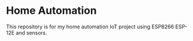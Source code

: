 # Home Automation
This repository is for my home automation IoT project using ESP8266 ESP-12E and sensors.
